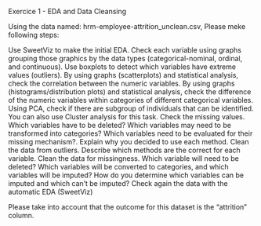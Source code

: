 Exercice 1 - EDA and Data Cleansing

Using the data named: hrm-employee-attrition_unclean.csv, Please meke following steps:

Use SweetViz to make the initial EDA.
Check each  variable using graphs grouping those graphics by the data types (categorical-nominal, ordinal, and continuous).
Use boxplots to detect which variables have extreme values (outliers).
By using graphs (scatterplots) and statistical analysis, check the correlation between the numeric variables.
By using graphs (histograms/distribution plots) and statistical analysis, check the difference of the numeric variables within categories of different categorical variables.
Using PCA, check if there are subgroup of individuals that can be identified. You can also use Cluster analysis for this task.
Check the missing values. Which variables have to be deleted? Which variables may need to be transformed into categories? Which variables need to be evaluated for their missing mechanism?. Explain why you decided to use each method.
Clean the data from outliers. Describe which methods are the correct for each variable.
Clean the data for missingness. Which variable will need to be deleted? Which variables will be converted to categories, and which variables will be imputed? How do you determine which variables can be imputed and which can’t be imputed?
Check again the data  with the automatic EDA (SweetViz)

Please take into account that the outcome for this dataset is the “attrition” column.
